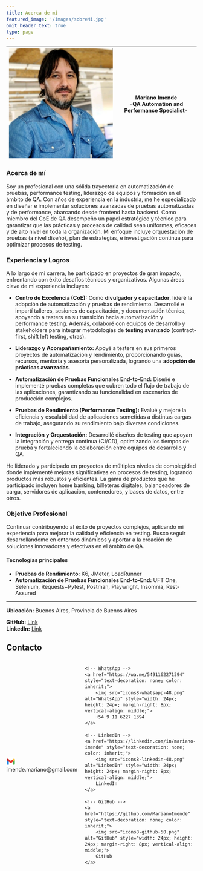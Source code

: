 ```yaml
---
title: Acerca de mí
featured_image: '/images/sobreMi.jpg'
omit_header_text: true
type: page
---
```

| ![Perfil](perfil.png) | **Mariano Imende**<br> -QA Automation and Performance Specialist- |
|------------------------|-------------------------------------------------------------------------------------|

### Acerca de mí

Soy un profesional con una sólida trayectoria en automatización de pruebas, performance testing, liderazgo de equipos y formación en el ámbito de QA. Con años de experiencia en la industria, me he especializado en diseñar e implementar soluciones avanzadas de pruebas automatizadas y de performance, abarcando desde frontend hasta backend. Como miembro del CoE de QA desempeño un papel estratégico y técnico para garantizar que las prácticas y procesos de calidad sean uniformes, eficaces y de alto nivel en toda la organización. Mi enfoque incluye orquestación de pruebas (a nivel diseño), plan de estrategias, e investigación continua para optimizar procesos de testing.

### Experiencia y Logros

A lo largo de mi carrera, he participado en proyectos de gran impacto, enfrentando con éxito desafíos técnicos y organizativos. Algunas áreas clave de mi experiencia incluyen:

- **Centro de Excelencia (CoE):** Como **divulgador y capacitador**, lideré la adopción de automatización y pruebas de rendimiento. Desarrollé e impartí talleres, sesiones de capacitación, y documentación técnica, apoyando a testers en su transición hacia automatización y performance testing. Además, colaboré con equipos de desarrollo y stakeholders para integrar metodologías de **testing avanzado** (contract-first, shift left testing, otras).
  
- **Liderazgo y Acompañamiento:** Apoyé a testers en sus primeros proyectos de automatización y rendimiento, proporcionando guías, recursos, mentoria y asesoría personalizada, logrando una **adopción de prácticas avanzadas**.

- **Automatización de Pruebas Funcionales End-to-End:** Diseñé e implementé pruebas completas que cubren todo el flujo de trabajo de las aplicaciones, garantizando su funcionalidad en escenarios de producción complejos.

- **Pruebas de Rendimiento (Performance Testing):** Evalué y mejoré la eficiencia y escalabilidad de aplicaciones sometidas a distintas cargas de trabajo, asegurando su rendimiento bajo diversas condiciones.

- **Integración y Orquestación:** Desarrollé diseños de testing que apoyan la integración y entrega continua (CI/CD), optimizando los tiempos de prueba y fortaleciendo la colaboración entre equipos de desarrollo y QA.

He liderado y participado en proyectos de múltiples niveles de complegidad donde implementé mejoras significativas en procesos de testing, logrando productos más robustos y eficientes. La gama de productos que he participado incluyen home banking, billeteras digitales, balanceadores de carga, servidores de aplicación, contenedores, y bases de datos, entre otros.


### Objetivo Profesional

Continuar contribuyendo al éxito de proyectos complejos, aplicando mi experiencia para mejorar la calidad y eficiencia en testing. Busco seguir desarrollándome en entornos dinámicos y aportar a la creación de soluciones innovadoras y efectivas en el ámbito de QA.

#### Tecnologías principales

- **Pruebas de Rendimiento:** K6, JMeter, LoadRunner
- **Automatización de Pruebas Funcionales End-to-End:** UFT One, Selenium, Requests+Pytest, Postman, Playwright, Insomnia, Rest-Assured
***
**Ubicación:** Buenos Aires, Provincia de Buenos Aires

**GitHub:** [Link](https://github.com/MarianoImende)  
**LinkedIn:** [Link](www.linkedin.com/in/mariano-imende)

## Contacto
<div style="display: flex; gap: 20px; align-items: center; justify-content: center; margin-top: 20px;">
    <!-- Email -->
    <a href="mailto:imende.mariano@gmail.com" style="text-decoration: none; color: inherit;">
        <img src="icons8-gmail-48.png" alt="Email" style="width: 24px; height: 24px; margin-right: 8px; vertical-align: middle;">
        imende.mariano@gmail.com
    </a>

    <!-- WhatsApp -->
    <a href="https://wa.me/5491162271394" style="text-decoration: none; color: inherit;">
        <img src="icons8-whatsapp-48.png" alt="WhatsApp" style="width: 24px; height: 24px; margin-right: 8px; vertical-align: middle;">
        +54 9 11 6227 1394
    </a>

    <!-- LinkedIn -->
    <a href="https://linkedin.com/in/mariano-imende" style="text-decoration: none; color: inherit;">
        <img src="icons8-linkedin-48.png" alt="LinkedIn" style="width: 24px; height: 24px; margin-right: 8px; vertical-align: middle;">
        LinkedIn
    </a>

    <!-- GitHub -->
    <a href="https://github.com/MarianoImende" style="text-decoration: none; color: inherit;">
        <img src="icons8-github-50.png" alt="GitHub" style="width: 24px; height: 24px; margin-right: 8px; vertical-align: middle;">
        GitHub
    </a>
</div>
